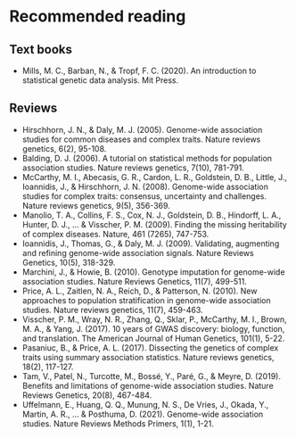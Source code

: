 # Recommended reading

## Text books

- Mills, M. C., Barban, N., & Tropf, F. C. (2020). An introduction to statistical genetic data analysis. Mit Press.


## Reviews

- Hirschhorn, J. N., & Daly, M. J. (2005). Genome-wide association studies for common diseases and complex traits. Nature reviews genetics, 6(2), 95-108.
- Balding, D. J. (2006). A tutorial on statistical methods for population association studies. Nature reviews genetics, 7(10), 781-791.
- McCarthy, M. I., Abecasis, G. R., Cardon, L. R., Goldstein, D. B., Little, J., Ioannidis, J., & Hirschhorn, J. N. (2008). Genome-wide association studies for complex traits: consensus, uncertainty and challenges. Nature reviews genetics, 9(5), 356-369.
- Manolio, T. A., Collins, F. S., Cox, N. J., Goldstein, D. B., Hindorff, L. A., Hunter, D. J., … & Visscher, P. M. (2009). Finding the missing heritability of complex diseases. Nature, 461 (7265), 747-753.
- Ioannidis, J., Thomas, G., & Daly, M. J. (2009). Validating, augmenting and refining genome-wide association signals. Nature Reviews Genetics, 10(5), 318-329.
- Marchini, J., & Howie, B. (2010). Genotype imputation for genome-wide association studies. Nature Reviews Genetics, 11(7), 499-511.
- Price, A. L., Zaitlen, N. A., Reich, D., & Patterson, N. (2010). New approaches to population stratification in genome-wide association studies. Nature reviews genetics, 11(7), 459-463.
- Visscher, P. M., Wray, N. R., Zhang, Q., Sklar, P., McCarthy, M. I., Brown, M. A., & Yang, J. (2017). 10 years of GWAS discovery: biology, function, and translation. The American Journal of Human Genetics, 101(1), 5-22.
- Pasaniuc, B., & Price, A. L. (2017). Dissecting the genetics of complex traits using summary association statistics. Nature reviews genetics, 18(2), 117-127.
- Tam, V., Patel, N., Turcotte, M., Bossé, Y., Paré, G., & Meyre, D. (2019). Benefits and limitations of genome-wide association studies. Nature Reviews Genetics, 20(8), 467-484.
- Uffelmann, E., Huang, Q. Q., Munung, N. S., De Vries, J., Okada, Y., Martin, A. R., … & Posthuma, D. (2021). Genome-wide association studies. Nature Reviews Methods Primers, 1(1), 1-21.